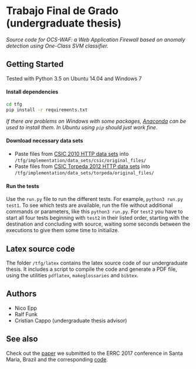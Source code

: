 # Trabajo Final de Grado (undergraduate thesis)

_Source code for OCS-WAF: a Web Application Firewall based on anomaly detection using One-Class SVM classifier._

## Getting Started

Tested with Python 3.5 on Ubuntu 14.04 and Windows 7

#### Install dependencies
```bash
cd tfg
pip install -r requirements.txt
```
_If there are problems on Windows with some packages, [Anaconda](https://www.continuum.io/downloads) 
can be used to install them_.
_In Ubuntu using `pip` should just work fine_.

#### Download necessary data sets
- Paste files from [CSIC 2010 HTTP data sets](http://www.isi.csic.es/dataset/) into `/tfg/implementation/data_sets/csic/original_files/`
- Paste files from [CSIC Torpeda 2012 HTTP data sets](http://www.tic.itefi.csic.es/torpeda/datasets.html) into `/tfg/implementation/data_sets/torpeda/original_files/`

#### Run the tests
   Use the `run.py` file to run the different tests.
   For example, `python3 run.py test1`. To see which tests are available, run the file 
   without additional commands or parameters, like this `python3 run.py`.
   For `test2` you have to start all four tests beginning with `test2` in their listed order,
   starting with the destination and concluding with source, waiting some seconds between the
   executions to give them some time to initialize.

## Latex source code
   The folder `/tfg/latex` contains the latex source code of our undergraduate thesis.
   It includes a script to compile the code and generate a PDF file, using the utilities `pdflatex`, `makeglossaries` and `bibtex`.

## Authors
- Nico Epp
- Ralf Funk
- Cristian Cappo (undergraduate thesis advisor)

## See also
   Check out the [paper](https://www.researchgate.net/publication/319490376_Anomaly-based_Web_Application_Firewall_using_HTTP-specific_features_and_One-Class_SVM)
   we submitted to the ERRC 2017 conference in Santa Maria, Brazil
   and the corresponding [code](https://github.com/nico-ralf-ii-fpuna/paper).
